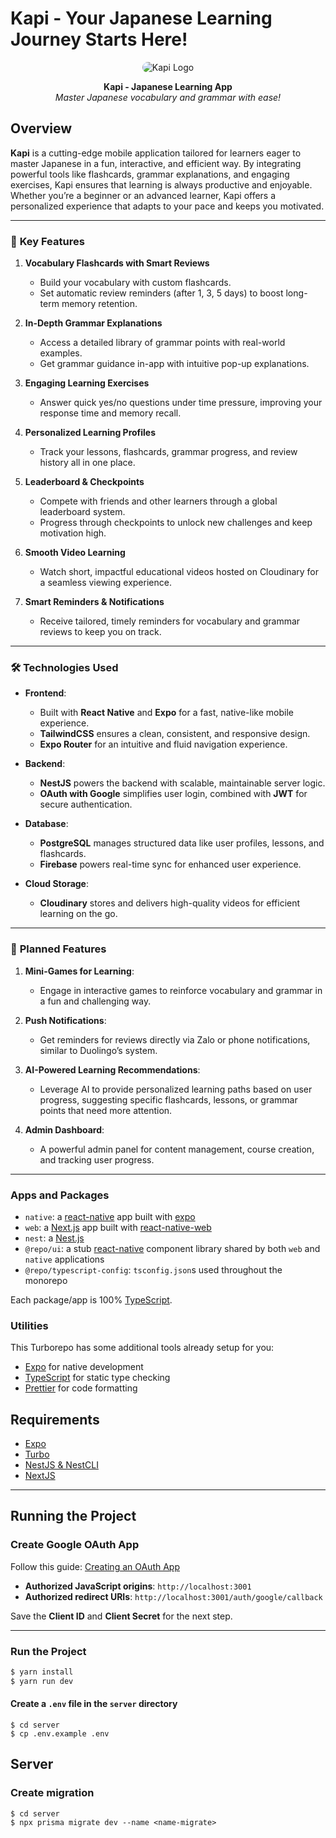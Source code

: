 # Kapi - Your Japanese Learning Journey Starts Here!

<p align="center">
  <img src="https://github.com/user-attachments/assets/af95d374-a426-4537-817a-17a7585cd649" alt="Kapi Logo" style="border-radius: 15px; max-width: 200px;"/>
</p>

<p align="center">
  <strong>Kapi - Japanese Learning App</strong>
  <br>
  <em>Master Japanese vocabulary and grammar with ease!</em>
</p>

## Overview

**Kapi** is a cutting-edge mobile application tailored for learners eager to master Japanese in a fun, interactive, and efficient way. By integrating powerful tools like flashcards, grammar explanations, and engaging exercises, Kapi ensures that learning is always productive and enjoyable. Whether you’re a beginner or an advanced learner, Kapi offers a personalized experience that adapts to your pace and keeps you motivated.

---

### 🔑 **Key Features**

1. **Vocabulary Flashcards with Smart Reviews**
   - Build your vocabulary with custom flashcards.
   - Set automatic review reminders (after 1, 3, 5 days) to boost long-term memory retention.

2. **In-Depth Grammar Explanations**
   - Access a detailed library of grammar points with real-world examples.
   - Get grammar guidance in-app with intuitive pop-up explanations.

3. **Engaging Learning Exercises**
   - Answer quick yes/no questions under time pressure, improving your response time and memory recall.

4. **Personalized Learning Profiles**
   - Track your lessons, flashcards, grammar progress, and review history all in one place.

5. **Leaderboard & Checkpoints**
   - Compete with friends and other learners through a global leaderboard system.
   - Progress through checkpoints to unlock new challenges and keep motivation high.

6. **Smooth Video Learning**
   - Watch short, impactful educational videos hosted on Cloudinary for a seamless viewing experience.

7. **Smart Reminders & Notifications**
   - Receive tailored, timely reminders for vocabulary and grammar reviews to keep you on track.

---

### 🛠 **Technologies Used**

- **Frontend**: 
  - Built with **React Native** and **Expo** for a fast, native-like mobile experience.
  - **TailwindCSS** ensures a clean, consistent, and responsive design.
  - **Expo Router** for an intuitive and fluid navigation experience.

- **Backend**:
  - **NestJS** powers the backend with scalable, maintainable server logic.
  - **OAuth with Google** simplifies user login, combined with **JWT** for secure authentication.

- **Database**:
  - **PostgreSQL** manages structured data like user profiles, lessons, and flashcards.
  - **Firebase** powers real-time sync for enhanced user experience.

- **Cloud Storage**:
  - **Cloudinary** stores and delivers high-quality videos for efficient learning on the go.

---

### 🚀 **Planned Features**

1. **Mini-Games for Learning**:
   - Engage in interactive games to reinforce vocabulary and grammar in a fun and challenging way.

2. **Push Notifications**:
   - Get reminders for reviews directly via Zalo or phone notifications, similar to Duolingo’s system.

3. **AI-Powered Learning Recommendations**:
   - Leverage AI to provide personalized learning paths based on user progress, suggesting specific flashcards, lessons, or grammar points that need more attention.

4. **Admin Dashboard**:
   - A powerful admin panel for content management, course creation, and tracking user progress.
---

### Apps and Packages

- `native`: a [react-native](https://reactnative.dev/) app built with [expo](https://docs.expo.dev/)
- `web`: a [Next.js](https://nextjs.org/) app built with [react-native-web](https://necolas.github.io/react-native-web/)
- `nest`: a [Nest.js](https://nestjs.com/)
- `@repo/ui`: a stub [react-native](https://reactnative.dev/) component library shared by both `web` and `native` applications
- `@repo/typescript-config`: `tsconfig.json`s used throughout the monorepo

Each package/app is 100% [TypeScript](https://www.typescriptlang.org/).

### Utilities

This Turborepo has some additional tools already setup for you:

- [Expo](https://docs.expo.dev/) for native development
- [TypeScript](https://www.typescriptlang.org/) for static type checking
- [Prettier](https://prettier.io) for code formatting


## Requirements

- [Expo](https://expo.dev/)
- [Turbo](https://turbo.build/repo/docs/getting-started/installation)
- [NestJS & NestCLI](https://docs.nestjs.com/first-steps)
- [NextJS](https://nextjs.org/)

---

## Running the Project

### Create Google OAuth App

Follow this guide: [Creating an OAuth App](https://support.google.com/cloud/answer/6158849?hl=en)

- **Authorized JavaScript origins**: `http://localhost:3001`
- **Authorized redirect URIs**: `http://localhost:3001/auth/google/callback`

Save the **Client ID** and **Client Secret** for the next step.

---

### Run the Project

```sh
$ yarn install
$ yarn run dev

```

#### Create a `.env` file in the `server` directory

```shell
$ cd server
$ cp .env.example .env
```

## Server

### Create migration

```shell
$ cd server
$ npx prisma migrate dev --name <name-migrate>
```
